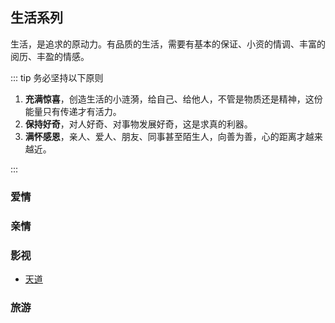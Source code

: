 ## 生活系列

生活，是追求的原动力。有品质的生活，需要有基本的保证、小资的情调、丰富的阅历、丰盈的情感。

::: tip 务必坚持以下原则

1. **充满惊喜**，创造生活的小涟漪，给自己、给他人，不管是物质还是精神，这份能量只有传递才有活力。
2. **保持好奇**，对人好奇、对事物发展好奇，这是求真的利器。
3. **满怀感恩**，亲人、爱人、朋友、同事甚至陌生人，向善为善，心的距离才越来越近。

:::

### 爱情

### 亲情

### 影视

- [天道](./tiandao.md)

### 旅游